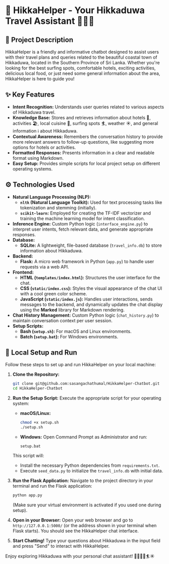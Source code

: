 # 🌴 HikkaHelper - Your Hikkaduwa Travel Assistant 🏄‍♀️🐢

## 🌊 Project Description

HikkaHelper is a friendly and informative chatbot designed to assist users with their travel plans and queries related to the beautiful coastal town of Hikkaduwa, located in the Southern Province of Sri Lanka. Whether you're looking for the best surfing spots, comfortable hotels, exciting activities, delicious local food, or just need some general information about the area, HikkaHelper is here to guide you!

## ✨ Key Features

* **Intent Recognition:** Understands user queries related to various aspects of Hikkaduwa travel.
* **Knowledge Base:** Stores and retrieves information about hotels 🏨, activities 🏖️, local cuisine 🍜, surfing spots 🏄, weather ☀️, and general information ℹ️ about Hikkaduwa.
* **Contextual Awareness:** Remembers the conversation history to provide more relevant answers to follow-up questions, like suggesting more options for hotels or activities.
* **Formatted Responses:** Presents information in a clear and readable format using Markdown.
* **Easy Setup:** Provides simple scripts for local project setup on different operating systems.

## ⚙️ Technologies Used

* **Natural Language Processing (NLP):**
    * **`nltk` (Natural Language Toolkit):** Used for text processing tasks like tokenization and stemming (initially).
    * **`scikit-learn`:** Employed for creating the TF-IDF vectorizer and training the machine learning model for intent classification.
* **Inference Engine:** Custom Python logic (`interface_engine.py`) to interpret user intents, fetch relevant data, and generate appropriate responses.
* **Database:**
    * **SQLite:** A lightweight, file-based database (`travel_info.db`) to store information about Hikkaduwa.
* **Backend:**
    * **Flask:** A micro web framework in Python (`app.py`) to handle user requests via a web API.
* **Frontend:**
    * **HTML (`templates/index.html`):** Structures the user interface for the chat.
    * **CSS (`static/index.css`):** Styles the visual appearance of the chat UI with a cool green color scheme.
    * **JavaScript (`static/index.js`):** Handles user interactions, sends messages to the backend, and dynamically updates the chat display using the **Marked** library for Markdown rendering.
* **Chat History Management:** Custom Python logic (`chat_history.py`) to maintain conversation context per user session.
* **Setup Scripts:**
    * **Bash (`setup.sh`):** For macOS and Linux environments.
    * **Batch (`setup.bat`):** For Windows environments.

## 🚀 Local Setup and Run

Follow these steps to set up and run HikkaHelper on your local machine:

1.  **Clone the Repository:**
    ```bash
    git clone git@github.com:sasangachathumal/HikkaHelper-Chatbot.git
    cd HikkaHelper-Chatbot
    ```

2.  **Run the Setup Script:**
    Execute the appropriate script for your operating system:

    * **macOS/Linux:**
        ```bash
        chmod +x setup.sh
        ./setup.sh
        ```

    * **Windows:**
        Open Command Prompt as Administrator and run:
        ```batch
        setup.bat
        ```
    This script will:
    * Install the necessary Python dependencies from `requirements.txt`.
    * Execute `seed_data.py` to initialize the `travel_info.db` with initial data.

3.  **Run the Flask Application:**
    Navigate to the project directory in your terminal and run the Flask application:
    ```bash
    python app.py
    ```
    (Make sure your virtual environment is activated if you used one during setup).

4.  **Open in your Browser:**
    Open your web browser and go to `http://127.0.0.1:5000/` (or the address shown in your terminal when Flask starts). You should see the HikkaHelper chat interface.

5.  **Start Chatting!**
    Type your questions about Hikkaduwa in the input field and press "Send" to interact with HikkaHelper.

Enjoy exploring Hikkaduwa with your personal chat assistant! 🌴🌊🐢🍜🏄☀️